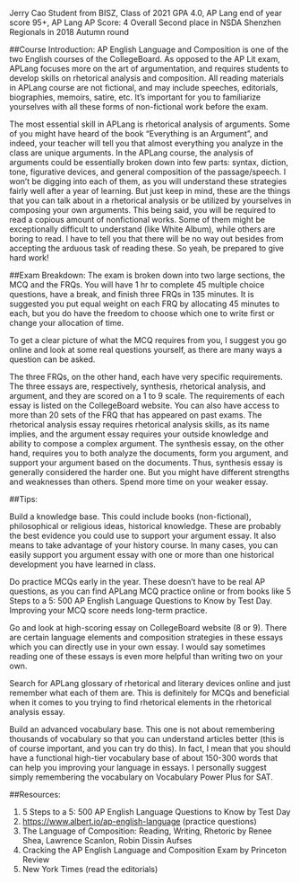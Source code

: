 Jerry Cao
Student from BISZ, Class of 2021
GPA 4.0, AP Lang end of year score 95+, AP Lang AP Score: 4
Overall Second place in NSDA Shenzhen Regionals in 2018 Autumn round

##Course Introduction:
​AP English Language and Composition is one of the two English courses of the CollegeBoard. As opposed to the AP Lit exam, APLang focuses more on the art of argumentation, and requires students to develop skills on rhetorical analysis and composition. All reading materials in APLang course are not fictional, and may include speeches, editorials, biographies, memoirs, satire, etc. It’s important for you to familiarize yourselves with all these forms of non-fictional work before the exam. 

The most essential skill in APLang is rhetorical analysis of arguments. Some of you might have heard of the book “Everything is an Argument”, and indeed, your teacher will tell you that almost everything you analyze in the class are unique arguments. In the APLang course, the analysis of arguments could be essentially broken down into few parts: syntax, diction, tone, figurative devices, and general composition of the passage/speech. I won’t be digging into each of them, as you will understand these strategies fairly well after a year of learning. But just keep in mind, these are the things that you can talk about in a rhetorical analysis or be utilized by yourselves in composing your own arguments. This being said, you will be required to read a copious amount of nonfictional works. Some of them might be exceptionally difficult to understand (like White Album), while others are boring to read. I have to tell you that there will be no way out besides from accepting the arduous task of reading these. So yeah, be prepared to give hard work!

##Exam Breakdown:
The exam is broken down into two large sections, the MCQ and the FRQs. You will have 1 hr to complete 45 multiple choice questions, have a break, and finish three FRQs in 135 minutes. It is suggested you put equal weight on each FRQ by allocating 45 minutes to each, but you do have the freedom to choose which one to write first or change your allocation of time.

To get a clear picture of what the MCQ requires from you, I suggest you go online and look at some real questions yourself, as there are many ways a question can be asked. 

The three FRQs, on the other hand, each have very specific requirements. The three essays are, respectively, synthesis, rhetorical analysis, and argument, and they are scored on a 1 to 9 scale. The requirements of each essay is listed on the CollegeBoard website. You can also have access to more than 20 sets of the FRQ that has appeared on past exams. The rhetorical analysis essay requires rhetorical analysis skills, as its name implies, and the argument essay requires your outside knowledge and ability to compose a complex argument. The synthesis essay, on the other hand, requires you to both analyze the documents, form you argument, and support your argument based on the documents. Thus, synthesis essay is generally considered the harder one. But you might have different strengths and weaknesses than others. Spend more time on your weaker essay.

##Tips:

Build a knowledge base. This could include books (non-fictional), philosophical or religious ideas, historical knowledge. These are probably the best evidence you could use to support your argument essay. It also means to take advantage of your history course. In many cases, you can easily support you argument essay with one or more than one historical development you have learned in class.

Do practice MCQs early in the year. These doesn’t have to be real AP questions, as you can find APLang MCQ practice online or from books like 5 Steps to a 5: 500 AP English Language Questions to Know by Test Day. Improving your MCQ score needs long-term practice.

Go and look at high-scoring essay on CollegeBoard website (8 or 9). There are certain language elements and composition strategies in these essays which you can directly use in your own essay. I would say sometimes reading one of these essays is even more helpful than writing two on your own.

Search for APLang glossary of rhetorical and literary devices online and just remember what each of them are. This is definitely for MCQs and beneficial when it comes to you trying to find rhetorical elements in the rhetorical analysis essay.

Build an advanced vocabulary base. This one is not about remembering thousands of vocabulary so that you can understand articles better (this is of course important, and you can try do this). In fact, I mean that you should have a functional high-tier vocabulary base of about 150-300 words that can help you improving your language in essays. I personally suggest simply remembering the vocabulary on Vocabulary Power Plus for SAT.​

##Resources:

1. 5 Steps to a 5: 500 AP English Language Questions to Know by Test Day
2. https://www.albert.io/ap-english-language (practice questions)
3. The Language of Composition: Reading, Writing, Rhetoric by Renee Shea, Lawrence Scanlon, Robin Dissin Aufses
4. Cracking the AP English Language and Composition Exam by Princeton Review
5. New York Times (read the editorials)